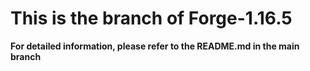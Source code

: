# This is the branch of Forge-1.16.5
**For detailed information, please refer to the README.md in the main branch**